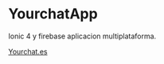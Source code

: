 # YourchatApp

Ionic 4 y firebase aplicacion multiplataforma.

<a href="http://yourchat.es">Yourchat.es</a>

